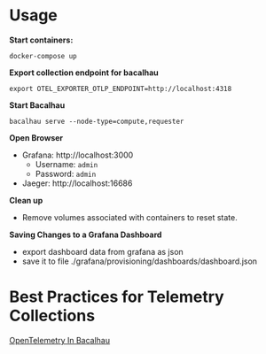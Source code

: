 # Usage
**Start containers:**
```shell
docker-compose up
```
**Export collection endpoint for bacalhau**
```shell
export OTEL_EXPORTER_OTLP_ENDPOINT=http://localhost:4318
 ```
**Start Bacalhau**
```shell
bacalhau serve --node-type=compute,requester
```
**Open Browser**
- Grafana: http://localhost:3000
  - Username: `admin`
  - Password: `admin`
- Jaeger: http://localhost:16686

**Clean up**
- Remove volumes associated with containers to reset state.

**Saving Changes to a Grafana Dashboard**
- export dashboard data from grafana as json
- save it to file ./grafana/provisioning/dashboards/dashboard.json

# Best Practices for Telemetry Collections
[OpenTelemetry In Bacalhau](../../docs/docs/dev/open_telemetry_in_bacalhau.md)